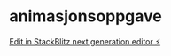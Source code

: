# animasjonsoppgave

[Edit in StackBlitz next generation editor ⚡️](https://stackblitz.com/~/github.com/OsteroyergoyJA/animasjonsoppgave)